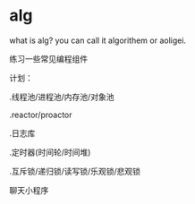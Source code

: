# alg
what is alg?
you can call it algorithem or aoligei.

练习一些常见编程组件

计划：

.线程池/进程池/内存池/对象池

.reactor/proactor

.日志库

.定时器(时间轮/时间堆)

.互斥锁/递归锁/读写锁/乐观锁/悲观锁

聊天小程序
